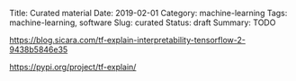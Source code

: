 Title: Curated material
Date: 2019-02-01
Category: machine-learning
Tags: machine-learning, software
Slug: curated
Status: draft
Summary: TODO

https://blog.sicara.com/tf-explain-interpretability-tensorflow-2-9438b5846e35

https://pypi.org/project/tf-explain/
